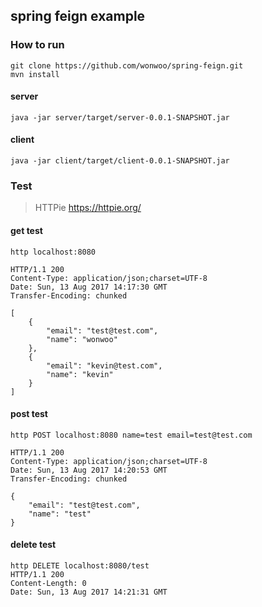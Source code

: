 ## spring feign example

### How to run

```
git clone https://github.com/wonwoo/spring-feign.git
mvn install
```
#### server
```
java -jar server/target/server-0.0.1-SNAPSHOT.jar
```

#### client
```
java -jar client/target/client-0.0.1-SNAPSHOT.jar
```

### Test
> HTTPie https://httpie.org/


#### get test

```http
http localhost:8080

HTTP/1.1 200
Content-Type: application/json;charset=UTF-8
Date: Sun, 13 Aug 2017 14:17:30 GMT
Transfer-Encoding: chunked

[
    {
        "email": "test@test.com",
        "name": "wonwoo"
    },
    {
        "email": "kevin@test.com",
        "name": "kevin"
    }
]
```

#### post test

```http
http POST localhost:8080 name=test email=test@test.com

HTTP/1.1 200
Content-Type: application/json;charset=UTF-8
Date: Sun, 13 Aug 2017 14:20:53 GMT
Transfer-Encoding: chunked

{
    "email": "test@test.com",
    "name": "test"
}
```

#### delete test

```http
http DELETE localhost:8080/test
HTTP/1.1 200
Content-Length: 0
Date: Sun, 13 Aug 2017 14:21:31 GMT
```
